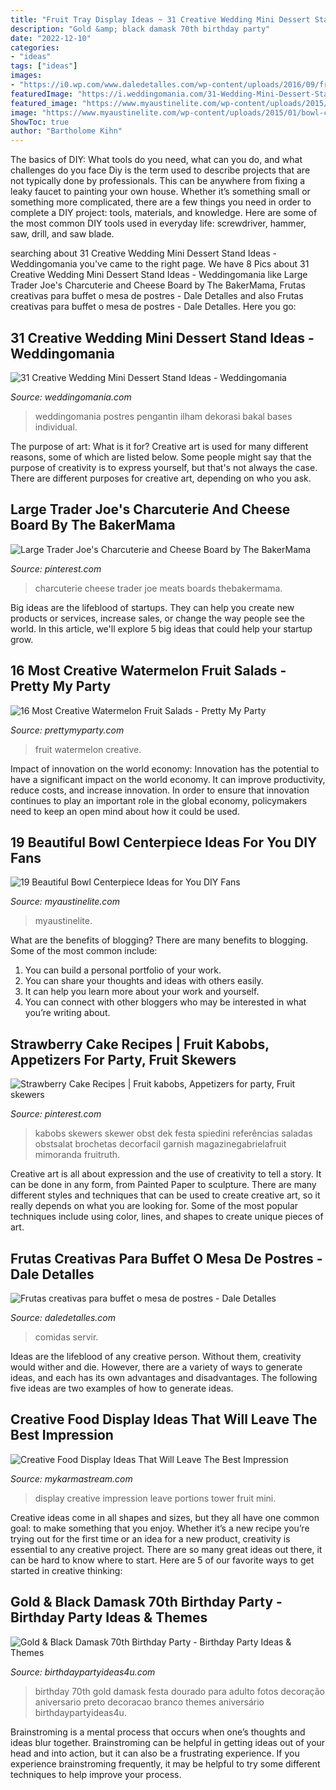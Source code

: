 ```yaml
---
title: "Fruit Tray Display Ideas ~ 31 Creative Wedding Mini Dessert Stand Ideas"
description: "Gold &amp; black damask 70th birthday party"
date: "2022-12-10"
categories:
- "ideas"
tags: ["ideas"]
images:
- "https://i0.wp.com/www.daledetalles.com/wp-content/uploads/2016/09/fruta-creativa3.jpg"
featuredImage: "https://i.weddingomania.com/31-Wedding-Mini-Dessert-Stand-Ideas14.jpg"
featured_image: "https://www.myaustinelite.com/wp-content/uploads/2015/01/bowl-centerpiece-ideas-with-clear-crystal-and-purple-flower.jpg"
image: "https://www.myaustinelite.com/wp-content/uploads/2015/01/bowl-centerpiece-ideas-with-clear-crystal-and-purple-flower.jpg"
ShowToc: true
author: "Bartholome Kihn"
---
```



The basics of DIY: What tools do you need, what can you do, and what challenges do you face
Diy is the term used to describe projects that are not typically done by professionals. This can be anywhere from fixing a leaky faucet to painting your own house. Whether it’s something small or something more complicated, there are a few things you need in order to complete a DIY project: tools, materials, and knowledge. Here are some of the most common DIY tools used in everyday life: screwdriver, hammer, saw, drill, and saw blade.

	

		
searching about 31 Creative Wedding Mini Dessert Stand Ideas - Weddingomania you've came to the right page. We have 8 Pics about 31 Creative Wedding Mini Dessert Stand Ideas - Weddingomania like Large Trader Joe&#039;s Charcuterie and Cheese Board by The BakerMama, Frutas creativas para buffet o mesa de postres - Dale Detalles and also Frutas creativas para buffet o mesa de postres - Dale Detalles. Here you go:
		
    
## 31 Creative Wedding Mini Dessert Stand Ideas - Weddingomania

<img loading=lazy src="https://i.weddingomania.com/31-Wedding-Mini-Dessert-Stand-Ideas14.jpg" onerror="this.onerror=null;this.src='https://tse2.mm.bing.net/th?id=OIP.TMqV2tyUOBNrMsCCDdM0zAAAAA&amp;pid=15.1';" alt="31 Creative Wedding Mini Dessert Stand Ideas - Weddingomania">

_Source: weddingomania.com_

>weddingomania postres pengantin ilham dekorasi bakal bases individual. 

	

The purpose of art: What is it for?
Creative art is used for many different reasons, some of which are listed below. Some people might say that the purpose of creativity is to express yourself, but that's not always the case. There are different purposes for creative art, depending on who you ask.

    
## Large Trader Joe&#039;s Charcuterie And Cheese Board By The BakerMama

<img loading=lazy src="https://i.pinimg.com/736x/3b/0d/87/3b0d8751054ff7d6e0be22b988a166ab.jpg" onerror="this.onerror=null;this.src='https://tse4.mm.bing.net/th?id=OIP._ZA4IeLcng9g6IXR91_WwwHaLH&amp;pid=15.1';" alt="Large Trader Joe&#039;s Charcuterie and Cheese Board by The BakerMama">

_Source: pinterest.com_

>charcuterie cheese trader joe meats boards thebakermama. 

	

Big ideas are the lifeblood of startups. They can help you create new products or services, increase sales, or change the way people see the world. In this article, we'll explore 5 big ideas that could help your startup grow.

    
## 16 Most Creative Watermelon Fruit Salads - Pretty My Party

<img loading=lazy src="https://www.prettymyparty.com/wp-content/uploads/2016/06/fd60de6c3c5bdd267a87f3fd987f88b7.jpg" onerror="this.onerror=null;this.src='https://tse1.mm.bing.net/th?id=OIP.MmWDvytd43kcDXbc3jEvsAHaJ4&amp;pid=15.1';" alt="16 Most Creative Watermelon Fruit Salads - Pretty My Party">

_Source: prettymyparty.com_

>fruit watermelon creative. 

	

Impact of innovation on the world economy:
Innovation has the potential to have a significant impact on the world economy. It can improve productivity, reduce costs, and increase innovation. In order to ensure that innovation continues to play an important role in the global economy, policymakers need to keep an open mind about how it could be used.

    
## 19 Beautiful Bowl Centerpiece Ideas For You DIY Fans

<img loading=lazy src="https://www.myaustinelite.com/wp-content/uploads/2015/01/bowl-centerpiece-ideas-with-clear-crystal-and-purple-flower.jpg" onerror="this.onerror=null;this.src='https://tse1.mm.bing.net/th?id=OIP.Xvqh1rNPbg2aZUld8inl9wHaJ4&amp;pid=15.1';" alt="19 Beautiful Bowl Centerpiece Ideas for You DIY Fans">

_Source: myaustinelite.com_

>myaustinelite. 

	

What are the benefits of blogging?
There are many benefits to blogging. Some of the most common include: 
1. You can build a personal portfolio of your work. 
2. You can share your thoughts and ideas with others easily. 
3. It can help you learn more about your work and yourself. 
4. You can connect with other bloggers who may be interested in what you’re writing about. 

    
## Strawberry Cake Recipes | Fruit Kabobs, Appetizers For Party, Fruit Skewers

<img loading=lazy src="https://i.pinimg.com/736x/3a/be/f6/3abef62a01bccba6f16c4723a5eb3141.jpg" onerror="this.onerror=null;this.src='https://tse1.mm.bing.net/th?id=OIP.XYhfbAQAgatyOeSglwUemgHaLH&amp;pid=15.1';" alt="Strawberry Cake Recipes | Fruit kabobs, Appetizers for party, Fruit skewers">

_Source: pinterest.com_

>kabobs skewers skewer obst dek festa spiedini referências saladas obstsalat brochetas decorfacil garnish magazinegabrielafruit mimoranda fruitruth. 

	

Creative art is all about expression and the use of creativity to tell a story. It can be done in any form, from Painted Paper to sculpture. There are many different styles and techniques that can be used to create creative art, so it really depends on what you are looking for. Some of the most popular techniques include using color, lines, and shapes to create unique pieces of art.

    
## Frutas Creativas Para Buffet O Mesa De Postres - Dale Detalles

<img loading=lazy src="https://i0.wp.com/www.daledetalles.com/wp-content/uploads/2016/09/fruta-creativa3.jpg" onerror="this.onerror=null;this.src='https://tse4.mm.bing.net/th?id=OIP.hTVVxN9xlc3YcO6-xVRp3QHaE6&amp;pid=15.1';" alt="Frutas creativas para buffet o mesa de postres - Dale Detalles">

_Source: daledetalles.com_

>comidas servir. 

	

Ideas are the lifeblood of any creative person. Without them, creativity would wither and die. However, there are a variety of ways to generate ideas, and each has its own advantages and disadvantages. The following five ideas are two examples of how to generate ideas.

    
## Creative Food Display Ideas That Will Leave The Best Impression

<img loading=lazy src="https://mykarmastream.com/wp-content/uploads/2017/05/food-display-ideas-10.jpg" onerror="this.onerror=null;this.src='https://tse1.mm.bing.net/th?id=OIP.-Xty1GuYSW2RJzsntdxx7QHaKA&amp;pid=15.1';" alt="Creative Food Display Ideas That Will Leave The Best Impression">

_Source: mykarmastream.com_

>display creative impression leave portions tower fruit mini. 

	

Creative ideas come in all shapes and sizes, but they all have one common goal: to make something that you enjoy. Whether it’s a new recipe you’re trying out for the first time or an idea for a new product, creativity is essential to any creative project. There are so many great ideas out there, it can be hard to know where to start. Here are 5 of our favorite ways to get started in creative thinking: 

    
## Gold &amp; Black Damask 70th Birthday Party - Birthday Party Ideas &amp; Themes

<img loading=lazy src="http://www.birthdaypartyideas4u.com/wp-content/uploads/2015/03/black-damask-70th-birthday-party-ideas-380x570.jpg" onerror="this.onerror=null;this.src='https://tse1.mm.bing.net/th?id=OIP.XiV8TTo1JW_CSHpWVx1-8QHaLH&amp;pid=15.1';" alt="Gold &amp; Black Damask 70th Birthday Party - Birthday Party Ideas &amp; Themes">

_Source: birthdaypartyideas4u.com_

>birthday 70th gold damask festa dourado para adulto fotos decoração aniversario preto decoracao branco themes aniversário birthdaypartyideas4u. 

	

Brainstroming is a mental process that occurs when one’s thoughts and ideas blur together. Brainstroming can be helpful in getting ideas out of your head and into action, but it can also be a frustrating experience. If you experience brainstroming frequently, it may be helpful to try some different techniques to help improve your process.

